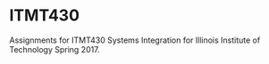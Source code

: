 # ITMT430
Assignments for ITMT430 Systems Integration for Illinois Institute of Technology Spring 2017.
